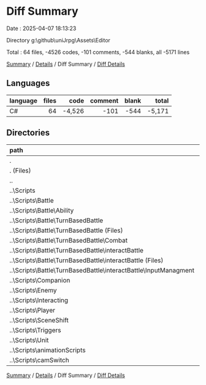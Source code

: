 # Diff Summary

Date : 2025-04-07 18:13:23

Directory g:\\github\\uniJrpg\\Assets\\Editor

Total : 64 files,  -4526 codes, -101 comments, -544 blanks, all -5171 lines

[Summary](results.md) / [Details](details.md) / Diff Summary / [Diff Details](diff-details.md)

## Languages
| language | files | code | comment | blank | total |
| :--- | ---: | ---: | ---: | ---: | ---: |
| C# | 64 | -4,526 | -101 | -544 | -5,171 |

## Directories
| path | files | code | comment | blank | total |
| :--- | ---: | ---: | ---: | ---: | ---: |
| . | 64 | -4,526 | -101 | -544 | -5,171 |
| . (Files) | 1 | 179 | 9 | 26 | 214 |
| .. | 63 | -4,705 | -110 | -570 | -5,385 |
| ..\\Scripts | 63 | -4,705 | -110 | -570 | -5,385 |
| ..\\Scripts\\Battle | 21 | -2,356 | -30 | -255 | -2,641 |
| ..\\Scripts\\Battle\\Ability | 3 | -66 | -2 | -6 | -74 |
| ..\\Scripts\\Battle\\TurnBasedBattle | 18 | -2,290 | -28 | -249 | -2,567 |
| ..\\Scripts\\Battle\\TurnBasedBattle (Files) | 4 | -507 | -7 | -67 | -581 |
| ..\\Scripts\\Battle\\TurnBasedBattle\\Combat | 5 | -486 | -1 | -73 | -560 |
| ..\\Scripts\\Battle\\TurnBasedBattle\\interactBattle | 9 | -1,297 | -20 | -109 | -1,426 |
| ..\\Scripts\\Battle\\TurnBasedBattle\\interactBattle (Files) | 5 | -731 | -4 | -49 | -784 |
| ..\\Scripts\\Battle\\TurnBasedBattle\\interactBattle\\InputManagment | 4 | -566 | -16 | -60 | -642 |
| ..\\Scripts\\Companion | 2 | -283 | -17 | -32 | -332 |
| ..\\Scripts\\Enemy | 2 | -247 | -2 | -20 | -269 |
| ..\\Scripts\\Interacting | 10 | -412 | -12 | -80 | -504 |
| ..\\Scripts\\Player | 4 | -154 | -12 | -34 | -200 |
| ..\\Scripts\\SceneShift | 8 | -320 | -21 | -44 | -385 |
| ..\\Scripts\\Triggers | 2 | -36 | -3 | -11 | -50 |
| ..\\Scripts\\Unit | 11 | -823 | -9 | -84 | -916 |
| ..\\Scripts\\animationScripts | 2 | -55 | -3 | -8 | -66 |
| ..\\Scripts\\camSwitch | 1 | -19 | -1 | -2 | -22 |

[Summary](results.md) / [Details](details.md) / Diff Summary / [Diff Details](diff-details.md)